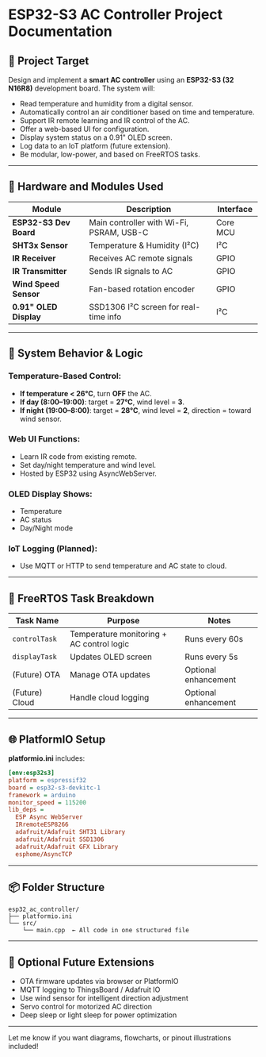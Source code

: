 # ESP32-S3 AC Controller Project Documentation

## 🎯 Project Target

Design and implement a **smart AC controller** using an **ESP32-S3 (32 N16R8)** development board. The system will:

- Read temperature and humidity from a digital sensor.
- Automatically control an air conditioner based on time and temperature.
- Support IR remote learning and IR control of the AC.
- Offer a web-based UI for configuration.
- Display system status on a 0.91" OLED screen.
- Log data to an IoT platform (future extension).
- Be modular, low-power, and based on FreeRTOS tasks.

---

## 🔌 Hardware and Modules Used

| Module                 | Description                              | Interface |
| ---------------------- | ---------------------------------------- | --------- |
| **ESP32-S3 Dev Board** | Main controller with Wi-Fi, PSRAM, USB-C | Core MCU  |
| **SHT3x Sensor**       | Temperature & Humidity (I²C)             | I²C       |
| **IR Receiver**        | Receives AC remote signals               | GPIO      |
| **IR Transmitter**     | Sends IR signals to AC                   | GPIO      |
| **Wind Speed Sensor**  | Fan-based rotation encoder               | GPIO      |
| **0.91" OLED Display** | SSD1306 I²C screen for real-time info    | I²C       |

---

## 🧠 System Behavior & Logic

### Temperature-Based Control:

- **If temperature < 26°C**, turn **OFF** the AC.
- **If day (8:00–19:00)**: target = **27°C**, wind level = **3**.
- **If night (19:00–8:00)**: target = **28°C**, wind level = **2**, direction = toward wind sensor.

### Web UI Functions:

- Learn IR code from existing remote.
- Set day/night temperature and wind level.
- Hosted by ESP32 using AsyncWebServer.

### OLED Display Shows:

- Temperature
- AC status
- Day/Night mode

### IoT Logging (Planned):

- Use MQTT or HTTP to send temperature and AC state to cloud.

---

## 🧵 FreeRTOS Task Breakdown

| Task Name      | Purpose                                   | Notes                |
| -------------- | ----------------------------------------- | -------------------- |
| `controlTask`  | Temperature monitoring + AC control logic | Runs every 60s       |
| `displayTask`  | Updates OLED screen                       | Runs every 5s        |
| (Future) OTA   | Manage OTA updates                        | Optional enhancement |
| (Future) Cloud | Handle cloud logging                      | Optional enhancement |

---

## 🌐 PlatformIO Setup

**platformio.ini** includes:

```ini
[env:esp32s3]
platform = espressif32
board = esp32-s3-devkitc-1
framework = arduino
monitor_speed = 115200
lib_deps =
  ESP Async WebServer
  IRremoteESP8266
  adafruit/Adafruit SHT31 Library
  adafruit/Adafruit SSD1306
  adafruit/Adafruit GFX Library
  esphome/AsyncTCP
```

---

## 📦 Folder Structure

```
esp32_ac_controller/
├── platformio.ini
└── src/
    └── main.cpp  ← All code in one structured file
```

---

## 🚀 Optional Future Extensions

- OTA firmware updates via browser or PlatformIO
- MQTT logging to ThingsBoard / Adafruit IO
- Use wind sensor for intelligent direction adjustment
- Servo control for motorized AC direction
- Deep sleep or light sleep for power optimization

---

Let me know if you want diagrams, flowcharts, or pinout illustrations included!

